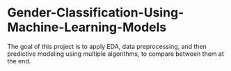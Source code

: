 # Gender-Classification-Using-Machine-Learning-Models
The goal of this project is to apply EDA, data preprocessing,  and then predictive modeling using multiple algorithms, to  compare between them at the end. 
